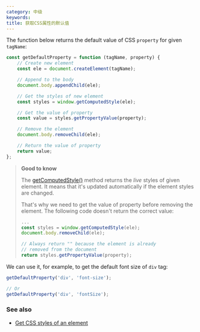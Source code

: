 ```yaml
---
category: 中级
keywords:
title: 获取CSS属性的默认值
---
```


The function below returns the default value of CSS `property` for given `tagName`:

```js
const getDefaultProperty = function (tagName, property) {
    // Create new element
    const ele = document.createElement(tagName);

    // Append to the body
    document.body.appendChild(ele);

    // Get the styles of new element
    const styles = window.getComputedStyle(ele);

    // Get the value of property
    const value = styles.getPropertyValue(property);

    // Remove the element
    document.body.removeChild(ele);

    // Return the value of property
    return value;
};
```

> **Good to know**
>
> The [getComputedStyle()](https://developer.mozilla.org/en-US/docs/Web/API/Window/getComputedStyle) method returns the _live_ styles of given element. It means that it's updated automatically if the element styles are changed.
>
> That's why we need to get the value of property before removing the element. The following code doesn't return the correct value:
>
> ```js
> ...
> const styles = window.getComputedStyle(ele);
> document.body.removeChild(ele);
>
> // Always return "" because the element is already
> // removed from the document
> return styles.getPropertyValue(property);
> ```

We can use it, for example, to get the default font size of `div` tag:

```js
getDefaultProperty('div', 'font-size');

// Or
getDefaultProperty('div', 'fontSize');
```

### See also

-   [Get CSS styles of an element](/get-css-styles-of-an-element)
